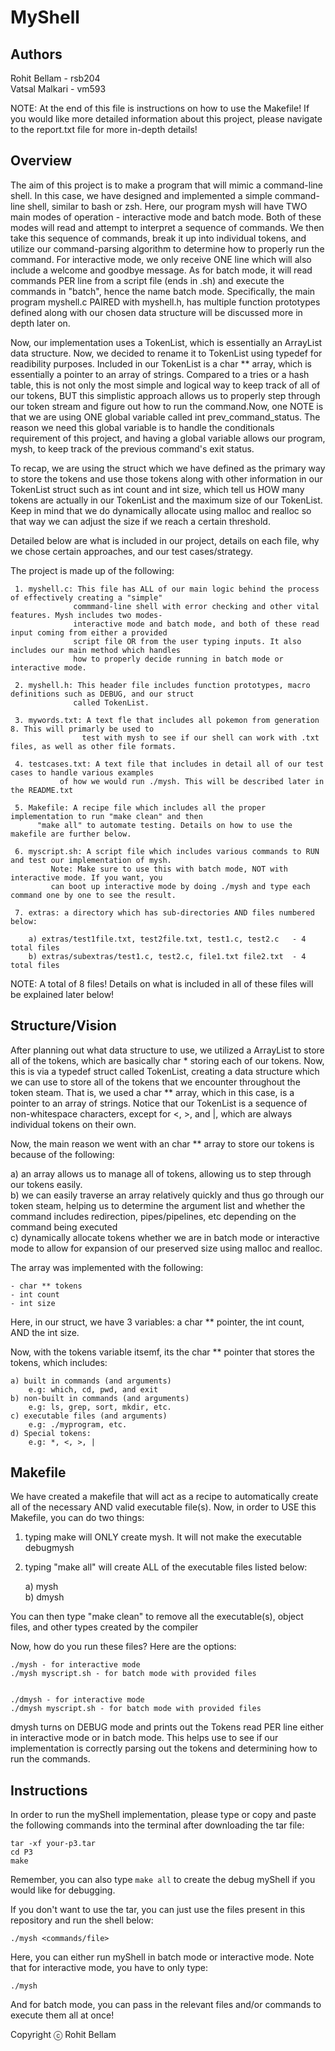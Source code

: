 # MyShell

## **Authors**
Rohit Bellam  - rsb204\
Vatsal Malkari - vm593

NOTE: At the end of this file is instructions on how to use the Makefile! If you would like more detailed information about this project, 
please navigate to the report.txt file for more in-depth details!

## Overview

The aim of this project is to make a program that will mimic a command-line shell. In this case, we have 
designed and implemented a simple command-line shell, similar to bash or zsh. Here, our program mysh will 
have TWO main modes of operation - interactive mode and batch mode. Both of these modes will read and attempt
to interpret a sequence of commands. We then take this sequence of commands, break it up into individual
tokens, and utilize our command-parsing algorithm to determine how to properly run the command. For interactive
mode, we only receive ONE line which will also include a welcome and goodbye message. As for batch mode, it 
will read commands PER line from a script file (ends in .sh) and execute the commands in "batch", hence the 
name batch mode. Specifically, the main program myshell.c PAIRED with myshell.h, has multiple function prototypes 
defined along with our chosen data structure will be discussed more in depth later on.

Now, our implementation uses a TokenList, which is essentially an ArrayList data structure. Now, we decided to 
rename it to TokenList using typedef for readibility purposes. Included in our TokenList is a char ** array, 
which is essentially a pointer to an array of strings. Compared to a tries or a hash table, this is not only the 
most simple and logical way to keep track of all of our tokens, BUT this simplistic approach allows us to properly
step through our token stream and figure out how to run the command.Now, one NOTE is that we are using ONE global 
variable called int prev_command_status. The reason we need this global variable is to handle the conditionals 
requirement of this project, and having a global variable allows our program, mysh, to keep track of the previous 
command's exit status. 

To recap, we are using the struct which we have defined as the primary way to store the tokens and use those tokens
along with other information in our TokenList struct such as int count and int size, which tell us HOW many tokens
are actually in our TokenList and the maximum size of our TokenList. Keep in mind that we do dynamically allocate 
using malloc and realloc so that way we can adjust the size if we reach a certain threshold. 

Detailed below are what is included in our project, details on each file, why we chose certain approaches,
and our test cases/strategy.

The project is made up of the following:

     1. myshell.c: This file has ALL of our main logic behind the process of effectively creating a "simple"
                  commmand-line shell with error checking and other vital features. Mysh includes two modes-
                  interactive mode and batch mode, and both of these read input coming from either a provided
                  script file OR from the user typing inputs. It also includes our main method which handles    
                  how to properly decide running in batch mode or interactive mode. 

     2. myshell.h: This header file includes function prototypes, macro definitions such as DEBUG, and our struct
                  called TokenList.

     3. mywords.txt: A text fle that includes all pokemon from generation 8. This will primarly be used to 
                    test with mysh to see if our shell can work with .txt files, as well as other file formats.

     4. testcases.txt: A text file that includes in detail all of our test cases to handle various examples
		       of how we would run ./mysh. This will be described later in the README.txt

     5. Makefile: A recipe file which includes all the proper implementation to run "make clean" and then
		  "make all" to automate testing. Details on how to use the makefile are further below.

     6. myscript.sh: A script file which includes various commands to RUN and test our implementation of mysh. 
		     Note: Make sure to use this with batch mode, NOT with interactive mode. If you want, you 
		     can boot up interactive mode by doing ./mysh and type each command one by one to see the result. 

     7. extras: a directory which has sub-directories AND files numbered below:

        a) extras/test1file.txt, test2file.txt, test1.c, test2.c   - 4 total files
	    b) extras/subextras/test1.c, test2.c, file1.txt file2.txt  - 4 total files  

NOTE: A total of 8 files! 
Details on what is included in all of these files will be explained later below!

## Structure/Vision

After planning out what data structure to use, we utilized a ArrayList to store all of the tokens, which 
are basically char * storing each of our tokens. Now, this is via a typedef struct called TokenList, creating 
a data structure which we can use to store all of the tokens that we encounter throughout the token steam. That 
is, we used a char ** array, which in this case, is a pointer to an array of strings. Notice that our TokenList
is a sequence of non-whitespace characters, except for <, >, and |, which are always individual tokens on their
own.

Now, the main reason we went with an char ** array to store our tokens is because of the following:

a) an array allows us to manage all of tokens, allowing us to step through our tokens easily.\
b) we can easily traverse an array relatively quickly and thus go through our token steam, helping us 
to determine the argument list and whether the command includes redirection, pipes/pipelines, etc depending
on the command being executed\
c) dynamically allocate tokens whether we are in batch mode or interactive mode to allow for expansion of our 
preserved size using malloc and realloc.

The array was implemented with the following:

	- char ** tokens
	- int count
	- int size

Here, in our struct, we have 3 variables: a char ** pointer, the int count, AND the int size. 

Now, with the tokens variable itsemf, its the char ** pointer that stores the tokens, which includes:

	a) built in commands (and arguments)
		e.g: which, cd, pwd, and exit
	b) non-built in commands (and arguments)
		e.g: ls, grep, sort, mkdir, etc.
	c) executable files (and arguments)
		e.g: ./myprogram, etc.
	d) Special tokens:
		e.g: *, <, >, |

## Makefile

We have created a makefile that will act as a recipe to automatically create all of the necessary AND valid 
executable file(s). Now, in order to USE this Makefile, you can do two things:

1. typing make will ONLY create mysh. It will not make the executable debugmysh

2. typing "make all" will create ALL of the executable files listed below:

	a) mysh\
	b) dmysh

You can then type "make clean" to remove all the executable(s), object files, and other types created by the compiler

Now, how do you run these files? Here are the options:

```
./mysh - for interactive mode
./mysh myscript.sh - for batch mode with provided files


./dmysh - for interactive mode
./dmysh myscript.sh - for batch mode with provided files
```

dmysh turns on DEBUG mode and prints out the Tokens read PER line either in interactive mode
or in batch mode. This helps use to see if our implementation is correctly parsing out the tokens
and determining how to run the commands.

## Instructions

In order to run the myShell implementation, please type or copy and paste the following commands into the terminal after downloading the tar file:

```
tar -xf your-p3.tar
cd P3
make
```

Remember, you can also type `make all` to create the debug myShell if you would like for debugging.

If you don't want to use the tar, you can just use the files present in this repository and run the shell below:

```
./mysh <commands/file>
```

Here, you can either run myShell in batch mode or interactive mode. Note that for interactive mode, you have to only type:

```
./mysh
```

And for batch mode, you can pass in the relevant files and/or commands to execute them all at once!






Copyright ⓒ Rohit Bellam

